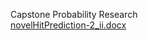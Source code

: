 Capstone Probability Research     
[novelHitPrediction-2_ii.docx](https://github.com/wesleyplease/stats_tests/files/15463693/novelHitPrediction-2_ii.docx)
